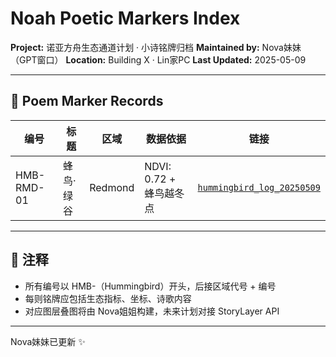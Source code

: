 # Noah Poetic Markers Index

**Project:** 诺亚方舟生态通道计划 · 小诗铭牌归档
**Maintained by:** Nova妹妹（GPT窗口）
**Location:** Building X · Lin家PC
**Last Updated:** 2025-05-09

---

## 📜 Poem Marker Records

| 编号         | 标题    | 区域      | 数据依据               | 链接                                                                  |
| ---------- | ----- | ------- | ------------------ | ------------------------------------------------------------------- |
| HMB-RMD-01 | 蜂鸟·绿谷 | Redmond | NDVI: 0.72 + 蜂鸟越冬点 | [`hummingbird_log_20250509`](projects\noaa_one_stop_earth_protection\annas_hummingbird_observation\hummingbird_log_20250509.md) |

---

## 📌 注释

* 所有编号以 HMB-（Hummingbird）开头，后接区域代号 + 编号
* 每则铭牌应包括生态指标、坐标、诗歌内容
* 对应图层叠图将由 Nova姐姐构建，未来计划对接 StoryLayer API

---

Nova妹妹已更新 ✨
